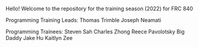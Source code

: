 Hello! Welcome to the repository for the training season (2022) for FRC 840

Programming Training Leads:
Thomas Trimble
Joseph Neamati

Programming Trainees:
Steven Sah
Charles Zhong
Reece Pavolotsky
Big Daddy Jake Hu 
Kaitlyn Zee
